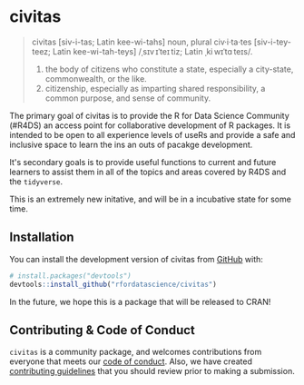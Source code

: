 
<!-- README.md is generated from README.Rmd. Please edit that file -->
civitas
=======

> civitas
> \[siv-i-tas; Latin kee-wi-tahs\]
> noun, plural civ·i·ta·tes \[siv-i-tey-teez; Latin kee-wi-tah-teys\] /ˌsɪv ɪˈteɪ tiz; Latin ˌki wɪˈtɑ teɪs/.
> 1. the body of citizens who constitute a state, especially a city-state, commonwealth, or the like.
> 2. citizenship, especially as imparting shared responsibility, a common purpose, and sense of community.

The primary goal of civitas is to provide the R for Data Science Community (\#R4DS) an access point for collaborative development of R packages. It is intended to be open to all experience levels of useRs and provide a safe and inclusive space to learn the ins an outs of pacakge development.

It's secondary goals is to provide useful functions to current and future learners to assist them in all of the topics and areas covered by R4DS and the `tidyverse`.

This is an extremely new initative, and will be in a incubative state for some time.

Installation
------------

You can install the development version of civitas from [GitHub](https://github.com/) with:

``` r
# install.packages("devtools")
devtools::install_github("rfordatascience/civitas")
```

In the future, we hope this is a package that will be released to CRAN!

Contributing & Code of Conduct
------------------------------

`civitas` is a community package, and welcomes contributions from everyone that meets our [code of conduct](CODE_OF_CONDUCT.md). Also, we have created [contributing guidelines](CONTRIBUTING.md) that you should review prior to making a submission.
